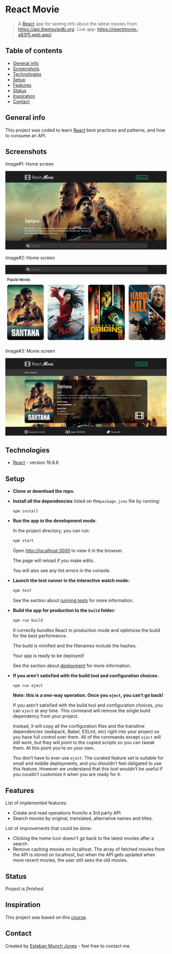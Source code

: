 # React Movie 
> A [React](https://github.com/facebook/react) app for seeing info about the latest movies from https://api.themoviedb.org. Live app: https://reactmovie-a83f5.web.app/.



## Table of contents

* [General info](#general-info)
* [Screenshots](#screenshots)
* [Technologies](#technologies)
* [Setup](#setup)
* [Features](#features)
* [Status](#status)
* [Inspiration](#inspiration)
* [Contact](#contact)



## General info

This project was coded to learn [React](https://github.com/facebook/react) best practices and patterns, and how to consume an API.



## Screenshots

Image#1: Home screen

![home-screen](src/assets/movie-1.jpg)



Image#2:  Home screen

![home-screen](src/assets/movie-2.jpg)



Image#3: Movie screen

![home-screen](src/assets/movie-3.jpg)



## Technologies

* [React](https://github.com/facebook/react) - version 16.8.6



## Setup

* **Clone or download the repo.**

* **Install all the dependencies** listed on the`package.json` file by running:

  ```
  npm install
  ```

* **Run the app in the development mode.**

  In the project directory, you can run:  

  ```bash
  npm start
  ```

  Open [http://localhost:3000](http://localhost:3000) to view it in the browser.

  The page will reload if you make edits.

  You will also see any lint errors in the console.

* **Launch the test runner in the interactive watch mode:**

  ```bash
  npm test
  ```

  See the section about [running tests](https://facebook.github.io/create-react-app/docs/running-tests) for more information.

* **Build the app for production to the `build` folder:**

  ````bash
  npm run build
  ````

  It correctly bundles React in production mode and optimizes the build for the best performance.

  The build is minified and the filenames include the hashes.

  Your app is ready to be deployed!

  See the section about [deployment](https://facebook.github.io/create-react-app/docs/deployment) for more information.

* **If you aren’t satisfied with the build tool and configuration choices**:

  ````bash
  npm run eject
  ````

  **Note: this is a one-way operation. Once you `eject`, you can’t go back!**

  If you aren’t satisfied with the build tool and configuration choices, you can `eject` at any time. This command will remove the single build dependency from your project.

  Instead, it will copy all the configuration files and the transitive dependencies (webpack, Babel, ESLint, etc) right into your project so you have full control over them. All of the commands except `eject` will still work, but they will point to the copied scripts so you can tweak them. At this point you’re on your own.

  You don’t have to ever use `eject`. The curated feature set is suitable for small and middle deployments, and you shouldn’t feel obligated to use this feature. However we understand that this tool wouldn’t be useful if you couldn’t customize it when you are ready for it.



## Features
List of implemented features:
* Create and read operations from/to a 3rd party API.
* Search movies by original, translated, alternative names and titles. 

List of improvements that could be done:

* Clicking the home icon doesn't go back to the latest movies after a search.
* Remove caching movies on localhost. The array of fetched movies from the API is stored on localhost, but when the API gets updated when more recent movies, the user still sees the old movies. 



## Status

Project is _finished_. 



## Inspiration

This project was based on this [course](https://www.udemy.com/course/react-movie-app/).



## Contact

Created by [Esteban Munch Jones](https://www.linkedin.com/in/estebanmunchjones/) - feel free to contact me.